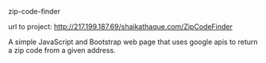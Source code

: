 zip-code-finder

url to project: http://217.199.187.69/shaikathaque.com/ZipCodeFinder

A simple JavaScript and Bootstrap web page that uses google apis to return a zip code from a given address.